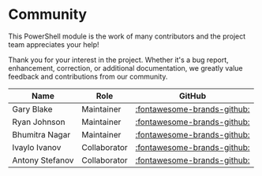 # Community

This PowerShell module is the work of many contributors and the project team appreciates your help!

Thank you for your interest in the project. Whether it's a bug report, enhancement, correction, or
additional documentation, we greatly value feedback and contributions from our community.

Name            |  Role        | GitHub                                                           |
----------------|--------------|------------------------------------------------------------------|
Gary Blake      | Maintainer   | [:fontawesome-brands-github:](https://github.com/GaryJBlake)     |
Ryan Johnson    | Maintainer   | [:fontawesome-brands-github:](https://github.com/tenthirtyam)    |
Bhumitra Nagar  | Maintainer   | [:fontawesome-brands-github:](https://github.com/bhumitra)       |
Ivaylo Ivanov   | Collaborator | [:fontawesome-brands-github:](https://github.com/joisika)        |
Antony Stefanov | Collaborator | [:fontawesome-brands-github:](https://github.com/antonystefanov) |
